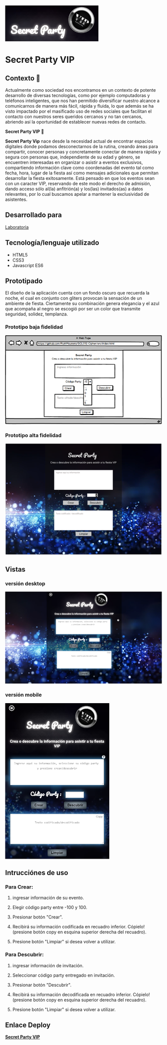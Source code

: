 ![image](img/logo.png)

# Secret Party VIP

## Contexto 🌆

Actualmente como sociedad nos encontramos en un contexto de potente desarrollo de diversas tecnologías, como por ejemplo computadoras y teléfonos inteligentes, que nos han permitido diversificar nuestro alcance a comunicarnos de manera más fácil, rápida y fluida,  lo que además se ha visto impactado por el masificado uso de redes sociales que facilitan el contacto con nuestros seres queridos cercanos y no tan cercanos, abriendo así la oportunidad de establecer nuevas redes de contacto.   

**Secret Party VIP** 🎊

**Secret Party Vip** nace desde la necesidad actual de encontrar espacios digitales donde podamos desconectarnos de la rutina, creando áreas para compartir, conocer personas y concretamente conectar de manera rápida y segura con personas que, independiente de su edad y género, se encuentren interesadas en organizar o asistir a eventos exclusivos, compartiendo información clave como coordenadas del evento tal como fecha, hora, lugar de la fiesta así como mensajes adicionales que permitan desarrollar la fiesta exitosamente.
Está pensado en que los eventos sean con un caracter VIP, reservando de este modo el derecho de admisión, dando acceso sólo al(la) anfitrión(a) y los(las) invitados(as) a datos relevantes, por lo cual buscamos apelar a mantener la exclusividad de asistentes.

## Desarrollado para

[Laboratoria](http://laboratoria.la)

## Tecnología/lenguaje utilizado

* HTML5
* CSS3
* Javascript ES6

## Prototipado

El diseño de la aplicación cuenta con un fondo oscuro que recuerda la noche, el cual en conjunto con gliters provocan la sensación de un ambiente de fiesta. Ciertamente su combinación genera elegancia y el azul que acompaña al negro se escogió por ser un color que transmite seguridad, solidez, templanza.

### Prototipo baja fidelidad

![Prototipo baja fidelidad](img/SP_baja.png)

### Prototipo alta fidelidad

![Prototipo alta fidelidad](img/SP_alta.png)

## Vistas


### versión desktop

![Versión Desktop](img/vistaDesktop.png)

### versión mobile

![Versión Mobile](img/vistaMobile.png)


## Intrucciónes de uso

### Para **Crear**:

1. ingresar información de su evento.

2. Elegir código party entre -100 y 100.

3. Presionar botón "Crear".

4. Recibirá su información codificada en recuadro inferior. Cópielo! (presione botón copy en esquina superior derecha del recuadro).

5. Presione botón "Limpiar" si desea volver a utilizar.


### Para **Descubrir**:

1. ingresar información de invitación.

2. Seleccionar código party entregado en invitación.

3. Presionar botón "Descubrir".

4. Recibirá su información decodificada en recuadro inferior. Cópielo! (presione botón copy en esquina superior derecha del recuadro).

5. Presione botón "Limpiar" si desea volver a utilizar.


## Enlace Deploy

[**Secret Party VIP**](https://ruthmaureira.github.io/SCL012-Cipher/src/index.html)
